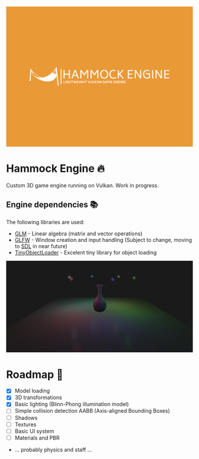 ![Hammock Engnine Logo](https://raw.githubusercontent.com/elliahu/HammockEngine/master/Img/hammock-engine-logo.png)

# Hammock Engine 🔥
Custom 3D game engine running on Vulkan. Work in progress.

## Engine dependencies 📚
The following libraries are used:
- [GLM](https://github.com/g-truc/glm) - Linear algebra (matrix and vector operations)
- [GLFW](https://www.glfw.org/) - Window creation and input handling (Subject to change, moving to [SDL](https://libsdl.org/) in near future)
- [TinyObjectLoader](https://github.com/tinyobjloader/tinyobjloader) - Excelent tiny library for object loading

![Point Light System](https://raw.githubusercontent.com/elliahu/HammockEngine/master/Img/point_light_system.png)

# Roadmap 🚗
- [x] Model loading
- [x] 3D transformations
- [x] Basic lighting (Blinn-Phong illumination model)
- [ ] Simple collision detection AABB (Axis-aligned Bounding Boxes)
- [ ] Shadows
- [ ] Textures
- [ ] Basic UI system
- [ ] Materials and PBR
- ... probably physics and staff ...
